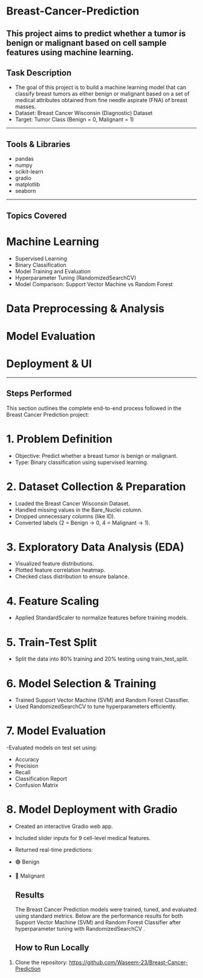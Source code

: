 # Breast-Cancer-Prediction
This project aims to predict whether a tumor is benign or malignant based on cell sample features using machine learning.
---

## Task Description

- The goal of this project is to build a machine learning model that can classify breast tumors as either benign or malignant based on a set of medical attributes obtained from fine needle aspirate (FNA) of breast masses.
- Dataset:  Breast Cancer Wisconsin (Diagnostic) Dataset
- Target: Tumor Class (Benign = 0, Malignant = 1)

-----

## Tools & Libraries

- pandas
- numpy
- scikit-learn
- gradio
- matplotlib
- seaborn

----

## Topics Covered

# Machine Learning

- Supervised Learning
- Binary Classification
- Model Training and Evaluation
- Hyperparameter Tuning (RandomizedSearchCV)
- Model Comparison: Support Vector Machine vs Random Forest

# Data Preprocessing & Analysis
#  Model Evaluation
# Deployment & UI

---

## Steps Performed
This section outlines the complete end-to-end process followed in the Breast Cancer Prediction project:

# 1. Problem Definition
- Objective: Predict whether a breast tumor is benign or malignant.
- Type: Binary classification using supervised learning.

# 2. Dataset Collection & Preparation
- Loaded the Breast Cancer Wisconsin Dataset.
- Handled missing values in the Bare_Nuclei column.
- Dropped unnecessary columns (like ID).
- Converted labels (2 = Benign → 0, 4 = Malignant → 1).

# 3. Exploratory Data Analysis (EDA)
- Visualized feature distributions.
- Plotted feature correlation heatmap.
- Checked class distribution to ensure balance.

# 4. Feature Scaling
- Applied StandardScaler to normalize features before training models.

# 5. Train-Test Split
- Split the data into 80% training and 20% testing using train_test_split.

# 6. Model Selection & Training
- Trained Support Vector Machine (SVM) and Random Forest Classifier.
- Used RandomizedSearchCV to tune hyperparameters efficiently.

# 7. Model Evaluation
-Evaluated models on test set using:
- Accuracy
- Precision
- Recall
- Classification Report
- Confusion Matrix

# 8. Model Deployment with Gradio
- Created an interactive Gradio web app.
- Included slider inputs for 9 cell-level medical features.
- Returned real-time predictions:
- 🟢 Benign
- 🔴 Malignant

  ##  Results
  The Breast Cancer Prediction models were trained, tuned, and evaluated using standard metrics. Below are the performance results for both Support Vector Machine (SVM) and Random Forest Classifier after hyperparameter tuning with RandomizedSearchCV .

  ## How to Run Locally
1. Clone the repository:
https://github.com/Waseem-23/Breast-Cancer-Prediction
